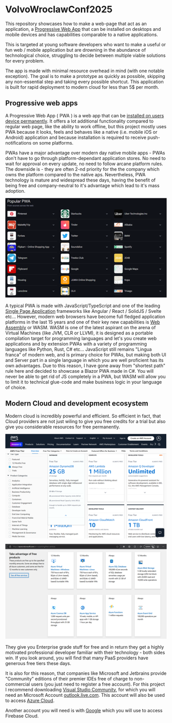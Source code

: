 # VolvoWroclawConf2025

This repository showcases how to make a web-page that act as an application, a [Progressive Web App](https://developer.mozilla.org/en-US/docs/Web/Progressive_web_apps/Guides/What_is_a_progressive_web_app) that can be installed on desktops and mobile devices and has capabilities comparable to a native applications.

This is targeted at young software developers who want to make a useful or fun web / mobile application but are drowning in the abundance of technological choice, struggling to decide between multiple viable solutions for every problem. 

The app is made with minimal resource overhead in mind (with one notable exception). The goal is to make a prototype as quickly as possible, skipping any non-essential step and taking every possible shortcut. This application is built for rapid deployment to modern cloud for less than 5$ per month.

## Progressive web apps

A Progressive Web App ( PWA ) is a web app that can be [installed on users device permanently](https://developer.mozilla.org/en-US/docs/Web/Progressive_web_apps/Guides/Making_PWAs_installable). It offers a lot additional functionality compared to regular web page, like the ability to work offline, but this project mostly uses PWA because it looks, feels and behaves like a native (i.e. mobile iOS or Android) application and because installation is required to receive push-notifications on some platforms.

PWAs have a major advantage over modern day native mobile apps - PWAs don't have to go through platform-dependant application stores. No need to wait for approval on every update, no need to follow arcane platform rules. The downside is - they are often 2-nd priority for the the company which owns the platform compared to the native aps. Nevertheless, PWA technology is mature and widespread these days, having the benefit of being free and company-neutral to it's advantage which lead to it's mass adoption.

![PWAs](./readme/PWAs.png)

A typical PWA is made with JavaScript/TypeScript and one of the leading [Single Page Application](https://developer.mozilla.org/en-US/docs/Glossary/SPA) frameworks like Angular / React / SolidJS / Svelte etc... However, modern web browsers have become full fledged application platforms in the last 15 years and one of their key new capabilities is [Web Assembly](https://webassembly.org/) or WASM. WASM is one of the latest aspirant on the arena of Virtual Machines (like JVM, CLR or LLVM), it is designed as a portable compilation target for programming languages and let's you create web applications and by extension PWAs with a variety of programming languages like Python, Rust, C# etc... JavaScript still remains "Lingua franca" of modern web, and is primary choice for PWAs, but making both UI and Server part in a single language in which you are well proficient has its own advantages. Due to this reason, I have gone away from "shortest path" rule here and decided to showcase a Blazor PWA made in C#. You will never be able to get rid of JS completely in a PWA, but WASM will allow you to limit it to technical glue-code and make business logic in your language of choice.

## Modern Cloud and development ecosystem 

Modern cloud is incredibly powerful and efficient. So efficient in fact, that Cloud providers are not just wiling to give you free credits for a trial but also give you considerable resources for free permanently. 

![AWS offering](./readme/AWS_offering.png)

![Azure offering](./readme/Azure_offering.png)

They give you Enterprise grade stuff for free and in return they get a highly motivated professional developer familiar with their technology - both sides win. If you look around, you will find that many PaaS providers have generous free tiers these days.

It is also for this reason, that companies like Microsoft and Jetbrains provide "Community" editions of their premier IDEs free of charge to non-commercial users (you just need to register a free account). For this project I recommend downloading [Visual Studio Community](https://visualstudio.microsoft.com/vs/community/), for which you will need an Microsoft Account [outlook.live.com](https://www.microsoft.com/en-us/microsoft-365/outlook/email-and-calendar-software-microsoft-outlook). This account will also be used to access [Azure Cloud](https://portal.azure.com/). 

Another account you will need is with [Google](https://accounts.google.com/) which you will use to access Firebase Cloud.  

## 
